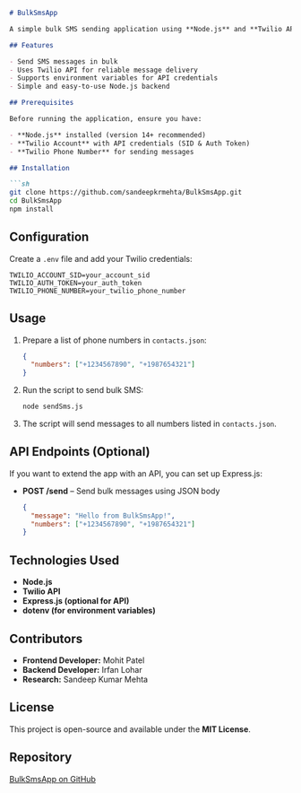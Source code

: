```markdown
# BulkSmsApp  

A simple bulk SMS sending application using **Node.js** and **Twilio API**. This app allows users to send SMS messages to multiple recipients efficiently.  

## Features  

- Send SMS messages in bulk  
- Uses Twilio API for reliable message delivery  
- Supports environment variables for API credentials  
- Simple and easy-to-use Node.js backend  

## Prerequisites  

Before running the application, ensure you have:  

- **Node.js** installed (version 14+ recommended)  
- **Twilio Account** with API credentials (SID & Auth Token)  
- **Twilio Phone Number** for sending messages  

## Installation  

```sh
git clone https://github.com/sandeepkrmehta/BulkSmsApp.git
cd BulkSmsApp
npm install
```

## Configuration  

Create a `.env` file and add your Twilio credentials:  

```plaintext
TWILIO_ACCOUNT_SID=your_account_sid
TWILIO_AUTH_TOKEN=your_auth_token
TWILIO_PHONE_NUMBER=your_twilio_phone_number
```

## Usage  

1. Prepare a list of phone numbers in `contacts.json`:  
   
   ```json
   {
     "numbers": ["+1234567890", "+1987654321"]
   }
   ```  

2. Run the script to send bulk SMS:  

   ```sh
   node sendSms.js
   ```

3. The script will send messages to all numbers listed in `contacts.json`.  

## API Endpoints (Optional)  

If you want to extend the app with an API, you can set up Express.js:  

- **POST /send** – Send bulk messages using JSON body  

   ```json
   {
     "message": "Hello from BulkSmsApp!",
     "numbers": ["+1234567890", "+1987654321"]
   }
   ```

## Technologies Used  

- **Node.js**  
- **Twilio API**  
- **Express.js (optional for API)**  
- **dotenv (for environment variables)**  

## Contributors  

- **Frontend Developer:** Mohit Patel  
- **Backend Developer:** Irfan Lohar  
- **Research:** Sandeep Kumar Mehta  

## License  

This project is open-source and available under the **MIT License**.  

## Repository  

[BulkSmsApp on GitHub](https://github.com/sandeepkrmehta/BulkSmsApp/)  
```
